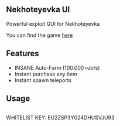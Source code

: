## Nekhoteyevka UI

Powerful exploit GUI for Nekhoteyevka

You can find the game [here](https://www.roblox.com/games/5960890377/Nekhoteyevka-Russian-Border)

## Features
* INSANE Auto-Farm (100.000 rub/s)
* Instant purchase any item
* Instant spawn teleports
  
## Usage
```

```

WHITELIST KEY: EU2ZSP3Y024DHUSVJU93
